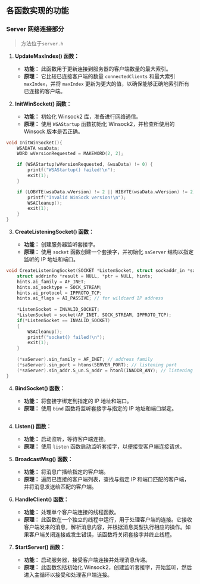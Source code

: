 ## 各函数实现的功能

### Server 网络连接部分

> 方法位于`server.h`

1. **UpdateMaxIndex() 函数：**

    - **功能：** 此函数用于更新连接到服务器的客户端数量的最大索引。
    - **原理：** 它比较已连接客户端的数量 `connectedClients` 和最大索引 `maxIndex`，并将 `maxIndex` 更新为更大的值，以确保能够正确地索引所有已连接的客户端。

2. **InitWinSocket() 函数：**
    - **功能：** 初始化 Winsock2 库，准备进行网络通信。
    - **原理：** 使用 `WSAStartup` 函数初始化 Winsock2，并检查所使用的 Winsock 版本是否正确。

```C
void InitWinSocket(){
	WSADATA wsaData;
	WORD wVersionRequested = MAKEWORD(2, 2);

	if (WSAStartup(wVersionRequested, &wsaData) != 0) {
		printf("WSAStartup() failed!\n");
		exit(1);
	}

	if (LOBYTE(wsaData.wVersion) != 2 || HIBYTE(wsaData.wVersion) != 2) {
		printf("Invalid WinSock version!\n");
		WSACleanup();
		exit(1);
	}
}
```

3. **CreateListeningSocket() 函数：**

    - **功能：** 创建服务器监听套接字。
    - **原理：** 使用 `socket` 函数创建一个套接字，并初始化 `saServer` 结构以指定监听的 IP 地址和端口。

``` C
void CreateListeningSocket(SOCKET *ListenSocket, struct sockaddr_in *saServer) {  
	struct addrinfo *result = NULL, *ptr = NULL, hints;  
	hints.ai_family = AF_INET;  
	hints.ai_socktype = SOCK_STREAM;  
	hints.ai_protocol = IPPROTO_TCP;  
	hints.ai_flags = AI_PASSIVE; // for wildcard IP address  
	  
	*ListenSocket = INVALID_SOCKET;  
	*ListenSocket = socket(AF_INET, SOCK_STREAM, IPPROTO_TCP);  
	if(*ListenSocket == INVALID_SOCKET)  
	{  
		WSACleanup();  
		printf("socket() failed!\n");  
		exit(1);  
	}  
	  
	(*saServer).sin_family = AF_INET; // address family  
	(*saServer).sin_port = htons(SERVER_PORT); // listening port  
	(*saServer).sin_addr.S_un.S_addr = htonl(INADDR_ANY); // listening address  
}
```

4. **BindSocket() 函数：**

    - **功能：** 将套接字绑定到指定的 IP 地址和端口。
    - **原理：** 使用 `bind` 函数将监听套接字与指定的 IP 地址和端口绑定。

```

```

4. **Listen() 函数：**

    - **功能：** 启动监听，等待客户端连接。
    - **原理：** 使用 `listen` 函数启动监听套接字，以便接受客户端连接请求。

5. **BroadcastMsg() 函数：**

    - **功能：** 将消息广播给指定的客户端。
    - **原理：** 遍历已连接的客户端列表，查找与指定 IP 和端口匹配的客户端，并将消息发送给匹配的客户端。

6. **HandleClient() 函数：**

    - **功能：** 处理单个客户端连接的线程函数。
    - **原理：** 此函数在一个独立的线程中运行，用于处理客户端的连接。它接收客户端发来的消息，解析消息内容，并根据消息类型执行相应的操作。如果客户端关闭连接或发生错误，该函数将关闭套接字并终止线程。

7. **StartServer() 函数：**

    - **功能：** 启动服务器，接受客户端连接并处理消息传递。
    - **原理：** 此函数包括初始化 Winsock2，创建监听套接字，开始监听，然后进入主循环以接受和处理客户端连接。
